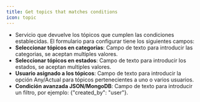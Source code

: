 ```yaml
---
title: Get topics that matches conditions
icon: topic
---
```

* Servicio que devuelve los tópicos que cumplen las condiciones establecidas. El formulario para configurar tiene los siguientes campos:
* **Seleccionar tópicos en categorías**: Campo de texto para introducir las categorias, se aceptan multiples valores.
* **Seleccionar tópicos en estados**: Campo de texto para introducir los estados, se aceptan multiples valores.
* **Usuario asignado a los tópicos**: Campo de texto para introducir la opción Any/Actual para tópicos pertenecientes a uno o varios usuarios.
* **Condición avanzada JSON/MongoDB**: Campo de texto para introducir un filtro, por ejemplo: {"created_by": "user"}.